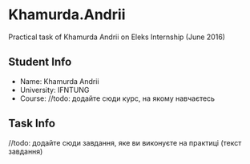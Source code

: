 # Khamurda.Andrii
Practical task of Khamurda Andrii on Eleks Internship (June 2016)

## Student Info
  
 * Name: Khamurda Andrii
 * University: IFNTUNG
 * Course: //todo: додайте сюди курс, на якому навчаєтесь
  
## Task Info
  
 //todo: додайте сюди завдання, яке ви виконуєте на практиці (текст завдання)
